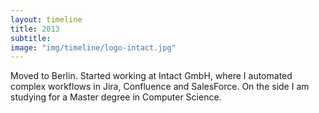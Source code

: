 ```yaml
---
layout: timeline
title: 2013
subtitle:
image: "img/timeline/logo-intact.jpg"
---
```

Moved to Berlin. Started working at Intact GmbH, where I automated complex workflows in Jira, Confluence and SalesForce. On the side I am studying for a Master degree in Computer Science.